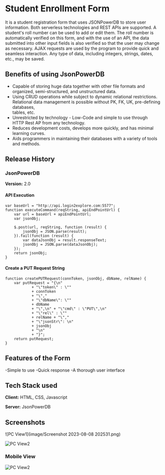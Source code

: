 # Student Enrollment Form

It is a student registration form that uses JSONPowerDB to store user information. Both serverless technologies and REST APIs are supported. A student's roll number can be used to add or edit them. The roll number is automatically verified on this form, and with the use of an API, the data submitted into other input fields is also verified so that the user may change as necessary. AJAX requests are used by the program to provide quick and seamless interaction. Any type of data, including integers, strings, dates, etc., may be saved.




## Benefits of using JsonPowerDB

- Capable of storing huge data together with other file formats and organized, semi-structured, and unstructured data.
- Using CRUD operations while subject to dynamic relational restrictions. Relational data management is possible without PK, FK, UK, pre-defining databases,   
  tables, etc.
- Unrestricted by technology - Low-Code and simple to use through HTTP Rest AP from any technology.
- Reduces development costs, develops more quickly, and has minimal learning curves.
- Aids programmers in maintaining their databases with a variety of tools and methods.



## Release History
### JsonPowerDB
**Version:** 2.0
#### API Execution

```
var baseUrl = "http://api.login2explore.com:5577";
function executeCommand(reqString, apiEndPointUrl) {
    var url = baseUrl + apiEndPointUrl;
    var jsonObj;
    
    $.post(url, reqString, function (result) {
        jsonObj = JSON.parse(result);
    }).fail(function (result) {
        var dataJsonObj = result.responseText;
        jsonObj = JSON.parse(dataJsonObj);
    });
    return jsonObj;
}
```
#### Create a PUT Request String
```
function createPUTRequest(connToken, jsonObj, dbName, relName) {
    var putRequest = "{\n"
            + "\"token\" : \""
            + connToken
            + "\","
            + "\"dbName\": \""
            + dbName
            + "\",\n" + "\"cmd\" : \"PUT\",\n"
            + "\"rel\" : \""
            + relName + "\","
            + "\"jsonStr\": \n"
            + jsonObj
            + "\n"
            + "}";
    return putRequest;
}

```

## Features of the Form

-Simple to use
-Quick response
-A thorough user interface

## Tech Stack used

**Client:** HTML, CSS, Javascript

**Server:** JsonPowerDB


## Screenshots

![PC View1](image/Screenshot 2023-08-08 202531.png)

![PC View2]()

### Mobile View

![PC View2]()
